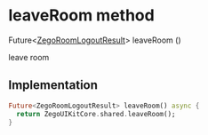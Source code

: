 


# leaveRoom method








Future&lt;[ZegoRoomLogoutResult](../../zego_uikit_prebuilt_live_audio_room/ZegoRoomLogoutResult-class.md)> leaveRoom
()





<p>leave room</p>



## Implementation

```dart
Future<ZegoRoomLogoutResult> leaveRoom() async {
  return ZegoUIKitCore.shared.leaveRoom();
}
```







